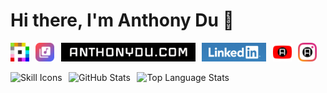 # Hi there, I'm Anthony Du 👋

[<img src="./assets/Place_2017.svg.png" height="30" />](https://place.anthonydu.com)
&ThinSpace;
[<img src="./assets/AppleMusicRPC.png" height="30" />](https://github.com/anthonydu/Apple-Music-Rich-Presence)
&ThinSpace;
[<img src="./assets/anthonydu.com_2x.jpg" height="30" />](https://www.anthonydu.com)
&ThinSpace;
[<img src="./assets/linkedin.png" height="30" />](https://www.linkedin.com/in/antdu/)
&ThinSpace;
[<img src="./assets/yt-chrome.png" height="30" alt="Amazing YouTube for Chrome" />](https://chromewebstore.google.com/detail/einajlahdjfnkjmhpojahhanmpefcohf)
&ThinSpace;
[<img src="./assets/ig-chrome.png" height="30" alt="Antstagram - Suggestions Remover" />](https://chromewebstore.google.com/detail/pjmfmehedckodidklpgjpiajbgdilebh)

<picture><img height="200" src="https://skillicons.dev/icons?i=java,py,js,ts,c,cpp,html,css,react,nextjs,sass,tailwind,bash,postgresql,supabase,cloudflare&theme=dark&perline=4" alt="Skill Icons" /></picture>
&ThinSpace;
<picture><img height="200" src="https://github-readme-stats.vercel.app/api?username=anthonydu&show_icons=true&hide_rank=true" alt="GitHub Stats" /></picture>
&ThinSpace;
<picture><img height="200" src="https://github-readme-stats-anthonydu.vercel.app/api/top-langs/?username=anthonydu&layout=compact&langs_count=10&size_weight=0.4&count_weight=0.6&exclude_repo=CPSC221L,CPSC221PA1,CPSC221PA2,SimpleMachineStudentSrc213&hide=racket" alt="Top Language Stats" /></picture>



<!--
**anthonydu/anthonydu** is a ✨ _special_ ✨ repository because its `README.md` (this file) appears on your GitHub profile.

Here are some ideas to get you started:

- 🔭 I’m currently working on ...
- 🌱 I’m currently learning ...
- 👯 I’m looking to collaborate on ...
- 🤔 I’m looking for help with ...
- 💬 Ask me about ...
- 📫 How to reach me: ...
- 😄 Pronouns: ...
- ⚡ Fun fact: ...
-->
